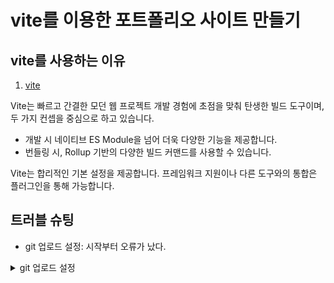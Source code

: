 # vite를 이용한 포트폴리오 사이트 만들기

## vite를 사용하는 이유
1. [vite](https://ko.vitejs.dev/guide/)

Vite는 빠르고 간결한 모던 웹 프로젝트 개발 경험에 초점을 맞춰 탄생한 빌드 도구이며, 두 가지 컨셉을 중심으로 하고 있습니다.

- 개발 시 네이티브 ES Module을 넘어 더욱 다양한 기능을 제공합니다. 
- 번들링 시, Rollup 기반의 다양한 빌드 커맨드를 사용할 수 있습니다. 

Vite는 합리적인 기본 설정을 제공합니다. 프레임워크 지원이나 다른 도구와의 통합은 플러그인을 통해 가능합니다. 

## 트러블 슈팅
- git 업로드 설정: 시작부터 오류가 났다. 
<details>
<summary>git 업로드 설정</summary>
` unable to access 'https://github.com/jeongsaeyeong/vite-project.git/': The requested URL returned error: 403 `

바뀌나요? 